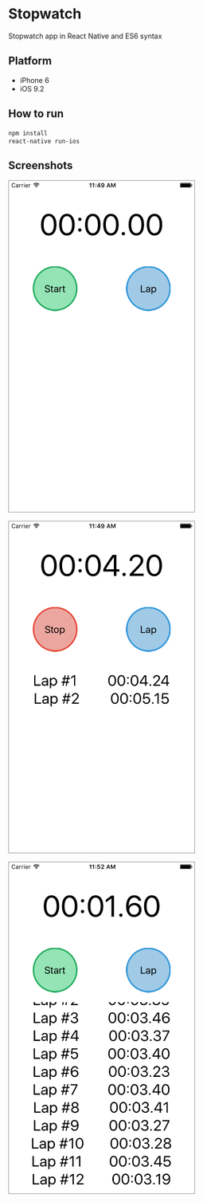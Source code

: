 # Stopwatch

Stopwatch app in React Native and ES6 syntax

## Platform

- iPhone 6
- iOS 9.2

## How to run

```
npm install
react-native run-ios
```

## Screenshots

![Screenshot 1](screenshots/screenshot_01.png)

![Screenshot 2](screenshots/screenshot_02.png)

![Screenshot 3](screenshots/screenshot_03.png)
